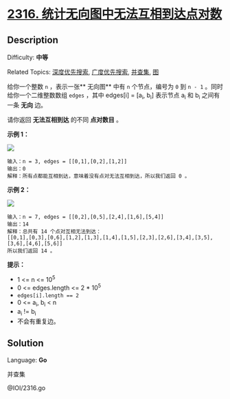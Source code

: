 # [2316\. 统计无向图中无法互相到达点对数](https://leetcode.cn/problems/count-unreachable-pairs-of-nodes-in-an-undirected-graph/)

## Description

Difficulty: **中等**

Related Topics: [深度优先搜索](https://leetcode.cn/tag/https://leetcode.cn/tag/depth-first-search//), [广度优先搜索](https://leetcode.cn/tag/https://leetcode.cn/tag/breadth-first-search//), [并查集](https://leetcode.cn/tag/https://leetcode.cn/tag/union-find//), [图](https://leetcode.cn/tag/https://leetcode.cn/tag/graph//)


给你一个整数 `n` ，表示一张** 无向图** 中有 `n` 个节点，编号为 `0` 到 `n - 1` 。同时给你一个二维整数数组 `edges` ，其中 edges[i] = [a<sub>i</sub>, b<sub>i</sub>] 表示节点 a<sub>i</sub> 和 b<sub>i</sub> 之间有一条 **无向** 边。

请你返回 **无法互相到达** 的不同 **点对数目** 。

**示例 1：**

![](https://assets.leetcode.com/uploads/2022/05/05/tc-3.png)

```
输入：n = 3, edges = [[0,1],[0,2],[1,2]]
输出：0
解释：所有点都能互相到达，意味着没有点对无法互相到达，所以我们返回 0 。
```

**示例 2：**

![](https://assets.leetcode.com/uploads/2022/05/05/tc-2.png)

```
输入：n = 7, edges = [[0,2],[0,5],[2,4],[1,6],[5,4]]
输出：14
解释：总共有 14 个点对互相无法到达：
[[0,1],[0,3],[0,6],[1,2],[1,3],[1,4],[1,5],[2,3],[2,6],[3,4],[3,5],[3,6],[4,6],[5,6]]
所以我们返回 14 。
```

**提示：**

*   1 <= n <= 10<sup>5</sup>
*   0 <= edges.length <= 2 * 10<sup>5</sup>
*   `edges[i].length == 2`
*   0 <= a<sub>i</sub>, b<sub>i</sub> < n
*   a<sub>i</sub> != b<sub>i</sub>
*   不会有重复边。


## Solution

Language: **Go**

并查集

@IOI/2316.go
